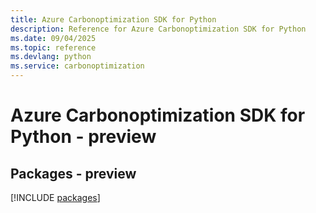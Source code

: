 ```yaml
---
title: Azure Carbonoptimization SDK for Python
description: Reference for Azure Carbonoptimization SDK for Python
ms.date: 09/04/2025
ms.topic: reference
ms.devlang: python
ms.service: carbonoptimization
---
```

# Azure Carbonoptimization SDK for Python - preview
## Packages - preview
[!INCLUDE [packages](carbonoptimization-index.md)]
